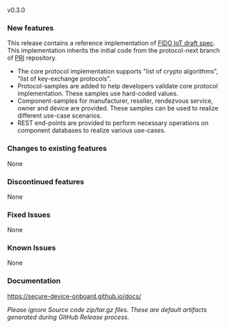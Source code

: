 v0.3.0

### New features

This release contains a reference implementation of [FIDO IoT draft spec](https://fidoalliance.org/specs/fidoiot/FIDO-IoT-spec-v1.0-wd-20200730.html). This implementation inherits the initial code from the protocol-next branch of [PRI](https://github.com/secure-device-onboard/pri) repository.

* The core protocol implementation supports "list of crypto algorithms", "list of key-exchange protocols".
* Protocol-samples are added to help developers validate core protocol implementation. These samples
use hard-coded values.
* Component-samples for manufacturer, reseller, rendezvous service, owner and device are provided. These samples can be used to realize different use-case scenarios.
* REST end-points are provided to perform necessary operations on component databases to realize various use-cases.

### Changes to existing features

None  

### Discontinued features

None  

### Fixed Issues

None

### Known Issues

None  

### Documentation

https://secure-device-onboard.github.io/docs/  

*Please ignore Source code zip/tar.gz files. These are default artifacts generated during GitHub Release process.*  

